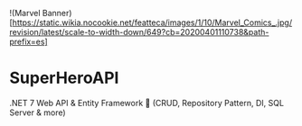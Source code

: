 !(Marvel Banner)[https://static.wikia.nocookie.net/featteca/images/1/10/Marvel_Comics_.jpg/revision/latest/scale-to-width-down/649?cb=20200401110738&path-prefix=es]

# SuperHeroAPI
.NET 7 Web API &amp; Entity Framework 🚀 (CRUD, Repository Pattern, DI, SQL Server &amp; more)


